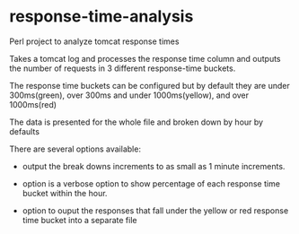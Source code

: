 # response-time-analysis
Perl project to analyze tomcat response times

Takes a tomcat log and processes the response time column and outputs the number of requests in 3 different response-time buckets.

The response time buckets can be configured but by default they are under 300ms(green), over 300ms and under 1000ms(yellow), and over 1000ms(red)

The data is presented for the whole file and broken down by hour by defaults 

There are several options available:

- output the break downs increments to as small as 1 minute increments.

- option is a verbose option to show percentage of each response time bucket within the hour.

- option to ouput the responses that fall under the yellow or red response time bucket into a separate file
